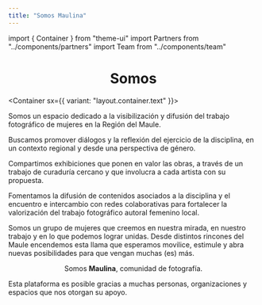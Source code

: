 ```yaml
---
title: "Somos Maulina"
---
```


import { Container } from "theme-ui"
import Partners from "../components/partners"
import Team from "../components/team"

<center>

# Somos

</center>

<Container sx={{ variant: "layout.container.text" }}>

Somos un espacio dedicado a la visibilización y difusión del trabajo fotográfico de mujeres en la Región del Maule.

Buscamos promover diálogos y la reflexión del ejercicio de la disciplina, en un contexto regional y desde una perspectiva de género.

Compartimos exhibiciones que ponen en valor las obras, a través de un trabajo de curaduría cercano y que involucra a cada artista con su propuesta.

Fomentamos la difusión de contenidos asociados a la disciplina y el encuentro e intercambio con redes colaborativas para fortalecer la valorización del trabajo fotográfico autoral femenino local.

Somos un grupo de mujeres que creemos en nuestra mirada, en nuestro trabajo y en lo que podemos lograr unidas. Desde distintos rincones del Maule encendemos esta llama que esperamos movilice, estimule y abra nuevas posibilidades para que vengan muchas (es) más.

<Team />

<center>

Somos **Maulina**, comunidad de fotografía.

</center>

Esta plataforma es posible gracias a muchas personas, organizaciones y espacios que nos otorgan su apoyo.

<Partners />

</Container>
